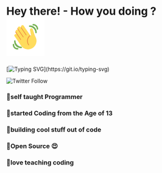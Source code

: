 
# Hey there! - How  you doing ?  <br> <img height=100  src="https://github.com/samitkapoor/samitkapoor/blob/main/assets/images/wave-animation.gif"/> 


[![Typing SVG](https://readme-typing-svg.herokuapp.com?font=Noto+Sans&size=30&duration=3000&pause=5&color=F7441A&width=435&lines=I+write+Code....;write+more+code...;build+more+stuff....)](https://git.io/typing-svg)

![Twitter Follow](https://img.shields.io/twitter/follow/dev_pratap3250?color=blue&label=Twitter&style=social)

### 🎈self taught Programmer 
### 🎈started Coding from the Age of  13 
### 🎈building cool stuff out of code
### 🎈Open Source 😍 
### 🎈love teaching  coding  
